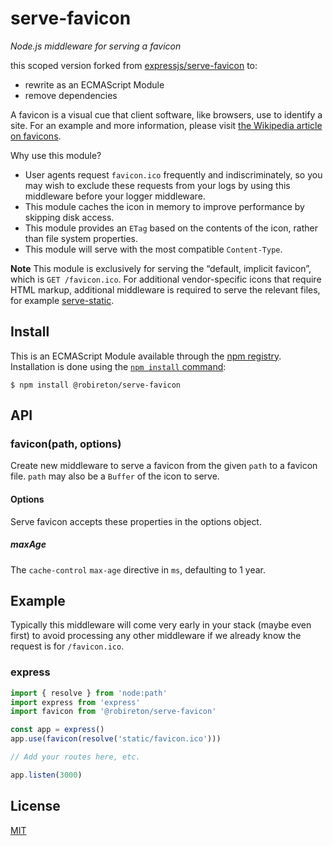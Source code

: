 # serve-favicon

*Node.js middleware for serving a favicon*

this scoped version forked from [expressjs/serve-favicon](https://github.com/expressjs/serve-favicon) to:
  - rewrite as an ECMAScript Module
  - remove dependencies

A favicon is a visual cue that client software, like browsers, use to identify
a site. For an example and more information, please visit
[the Wikipedia article on favicons](https://en.wikipedia.org/wiki/Favicon).

Why use this module?

  - User agents request `favicon.ico` frequently and indiscriminately, so you
    may wish to exclude these requests from your logs by using this middleware
    before your logger middleware.
  - This module caches the icon in memory to improve performance by skipping
    disk access.
  - This module provides an `ETag` based on the contents of the icon, rather
    than file system properties.
  - This module will serve with the most compatible `Content-Type`.

**Note** This module is exclusively for serving the “default, implicit favicon”,
which is `GET /favicon.ico`. For additional vendor-specific icons that require
HTML markup, additional middleware is required to serve the relevant files, for
example [serve-static](https://npmjs.org/package/serve-static).

## Install

This is an ECMAScript Module available through the
[npm registry](https://www.npmjs.com/). Installation is done using the
[`npm install` command](https://docs.npmjs.com/getting-started/installing-npm-packages-locally):

```shell
$ npm install @robireton/serve-favicon
```

## API

### favicon(path, options)

Create new middleware to serve a favicon from the given `path` to a favicon file.
`path` may also be a `Buffer` of the icon to serve.

#### Options

Serve favicon accepts these properties in the options object.

##### maxAge

The `cache-control` `max-age` directive in `ms`, defaulting to 1 year.

## Example

Typically this middleware will come very early in your stack (maybe even first)
to avoid processing any other middleware if we already know the request is for
`/favicon.ico`.

### express

```javascript
import { resolve } from 'node:path'
import express from 'express'
import favicon from '@robireton/serve-favicon'

const app = express()
app.use(favicon(resolve('static/favicon.ico')))

// Add your routes here, etc.

app.listen(3000)
```

## License

[MIT](LICENSE)
